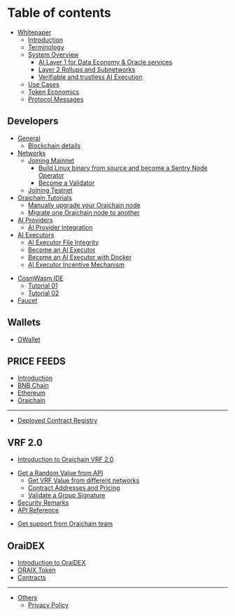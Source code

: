 # Table of contents

* [Whitepaper](README.md)
  * [Introduction](whitepaper/introduction.md)
  * [Terminology](whitepaper/terminology.md)
  * [System Overview](whitepaper/system-overview/README.md)
    * [AI Layer 1 for Data Economy & Oracle services](whitepaper/system-overview/ai-layer-1-for-data-economy-and-oracle-services.md)
    * [Layer 2 Rollups and Subnetworks](whitepaper/system-overview/layer-2-rollups-and-subnetworks.md)
    * [Verifiable and trustless AI Execution](whitepaper/system-overview/verifiable-and-trustless-ai-execution.md)
    <!-- * [Decentralized Data and AI platform](whitepaper/system-overview/decentralized-data-and-ai-platform.md) -->
    <!-- * [IBC Integration](whitepaper/system-overview/ibc-integration.md) -->
  * [Use Cases](whitepaper/use-cases.md)
  * [Token Economics](whitepaper/tokenomics.md)
  * [Protocol Messages](whitepaper/protocol-messages.md)

## Developers

* [General](general/README.md)
  * [Blockchain details](general/blockchain-details.md)
* [Networks](developer/networks/README.md)
  * [Joining Mainnet](developer/networks/mainnet/README.md)
    * [Build Linux binary from source and become a Sentry Node Operator](developer/networks/mainnet/become-a-full-node-operator-from-source.md)
    * [Become a Validator](developer/networks/mainnet/become-a-validator.md)
  * [Joining Testnet](developer/networks/testnet/README.md)
* [Oraichain Tutorials](developer/tutorials/README.md)
  * [Manually upgrade your Oraichain node](developer/tutorials/manual-upgrade.md)
  * [Migrate one Oraichain node to another](developer/tutorials/node-migration.md)
* [AI Providers](developer/ai-provider/README.md)
  * [AI Provider Integration](developer/ai-provider/ai-provider-integration.md)
* [AI Executors](developer/executors/README.md)
  * [AI Executor File Integrity](developer/executors/ai-executor-checksum.md)
  * [Become an AI Executor](developer/executors/ai-executor.md)
  * [Become an AI Executor with Docker](developer/executors/ai-executor-docker.md)
  * [AI Executor Incentive Mechanism](developer/executors/incentive-mechanism.md)
<!-- * [Guide](guide/README.md)
  * [How To Convert ORAI ERC20 To BEP20 And Vice Versa?](guide/how-to-convert-orai-erc20-to-bep20-and-vice-versa.md)
  * [How To Swap ERC20 or BEP20 Token To Native Token?](guide/how-to-swap-erc20-or-bep20-token-to-native-token.md)
  * [Create An Oraichain Account](guide/create-an-oraichain-account.md)
  * [Delegate Tokens To A Validator](guide/delegate-tokens-to-a-validator.md) -->
* [CosmWasm IDE](cosmwasm-ide/README.md)
  * [Tutorial 01](cosmwasm-ide/tutorial-01.md)
  * [Tutorial 02](https://medium.com/oraichain/oraichain-studio-live-demo-transcript-7be020783f03)
* [Faucet](developer/tools/tools.md)

## Wallets

* [OWallet](wallets/owallet.md)
<!-- * [Oraichain Wallet (OBSOLETE)](wallets/oraichain-wallet.md) -->

## PRICE FEEDS

* [Introduction](price-feeds/introduction.md)
* [BNB Chain](price-feeds/binance-smart-chain.md)
* [Ethereum](price-feeds/ethereum.md)
* [Oraichain](price-feeds/oraichain.md)

***

* [Deployed Contract Registry](deployed-contract-registry.md)

## VRF 2.0 <a href="#vrf" id="vrf"></a>

* [Introduction to Oraichain VRF 2.0](vrf/introduction.md)
<!-- * [Get a Random Value Directly](vrf/get-a-random-value-directly.md) -->
* [Get a Random Value from API](vrf/get-a-random-value-from-api/README.md)
  * [Get VRF Value from different networks](vrf/get-a-random-value-from-api/get-vrf-value-from-different-networks.md)
  * [Contract Addresses and Pricing](vrf/get-a-random-value-from-api/contract-addresses-and-pricing.md)
  * [Validate a Group Signature](vrf/get-a-random-value-from-api/validate-a-group-signature.md)
* [Security Remarks](vrf/security-remarks.md)
* [API Reference](vrf/api-reference.md)
<!-- * [Security Remarks](vrf/security-remarks-1.md) -->
* [Get support from Oraichain team](vrf/get-support-from-oraichain-team.md)

## OraiDEX

* [Introduction to OraiDEX](oraidex/introduction-to-oraidex.md)
* [ORAIX Token](oraidex/oraix-token.md)
* [Contracts](oraidex/contracts.md)

***

* [Others](others/README.md)
  * [Privacy Policy](others/privacy-policy.md)